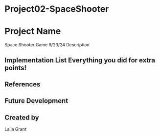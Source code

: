 # Project02-SpaceShooter

# Project Name
Space Shooter Game 9/23/24
Description
## Implementation List Everything you did for extra points!

## References
## Future Development
## Created by
Laila Grant
